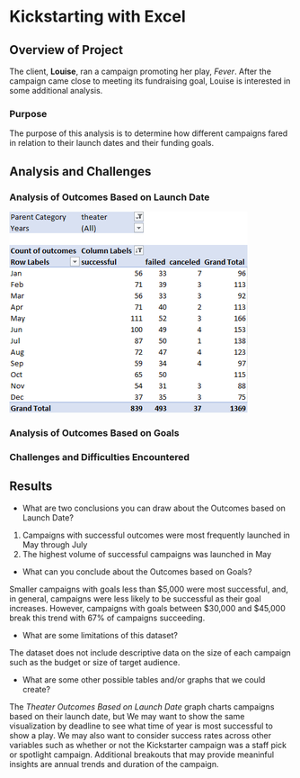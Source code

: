 # Kickstarting with Excel

## Overview of Project

The client, **Louise**, ran a campaign promoting her play, *Fever*. After the campaign came close to meeting its fundraising goal, Louise is interested in some additional analysis.

### Purpose

The purpose of this analysis is to determine how different campaigns fared in relation to their launch dates and their funding goals.

## Analysis and Challenges

### Analysis of Outcomes Based on Launch Date


![Excel Pivot table for Outcomes Based on Launch Date analysis](/resources/Theater_Outcomes_vs_Launch_Pivot_Table.png)

### Analysis of Outcomes Based on Goals

### Challenges and Difficulties Encountered

## Results

- What are two conclusions you can draw about the Outcomes based on Launch Date?

1. Campaigns with successful outcomes were most frequently launched in May through July
2. The highest volume of successful campaigns was launched in May

- What can you conclude about the Outcomes based on Goals?

Smaller campaigns with goals less than $5,000 were most successful, and, in general, campaigns were less likely to be successful as their goal increases. However, campaigns with goals between $30,000 and $45,000 break this trend with 67% of campaigns succeeding.

- What are some limitations of this dataset?

The dataset does not include descriptive data on the size of each campaign such as the budget or size of target audience.

- What are some other possible tables and/or graphs that we could create?

The *Theater Outcomes Based on Launch Date* graph charts campaigns based on their launch date, but We may want to show the same visualization by deadline to see what time of year is most successful to show a play. We may also want to consider success rates across other variables such as whether or not the Kickstarter campaign was a staff pick or spotlight campaign. Additional breakouts that may provide meaninful insights are annual trends and duration of the campaign.
